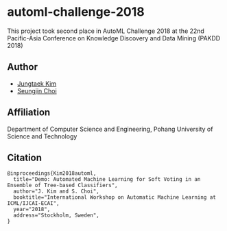 # automl-challenge-2018
This project took second place in AutoML Challenge 2018 at the 22nd Pacific-Asia Conference on Knowledge Discovery and Data Mining (PAKDD 2018)

## Author
* [Jungtaek Kim](http://mlg.postech.ac.kr/~jtkim/)
* [Seungjin Choi](http://mlg.postech.ac.kr/~seungjin/)

## Affiliation
Department of Computer Science and Engineering, Pohang University of Science and Technology

## Citation

```
@inproceedings{Kim2018automl,
  title="Demo: Automated Machine Learning for Soft Voting in an Ensemble of Tree-based Classifiers",
  author="J. Kim and S. Choi",
  booktitle="International Workshop on Automatic Machine Learning at ICML/IJCAI-ECAI",
  year="2018",
  address="Stockholm, Sweden",
}
```
